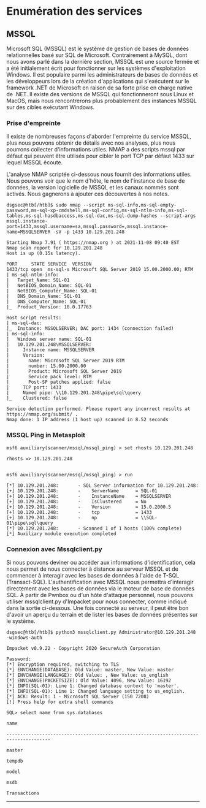 # Enumération des services

## MSSQL
Microsoft SQL (MSSQL) est le système de gestion de bases de données relationnelles basé sur SQL de Microsoft. Contrairement à MySQL, dont nous avons parlé dans la dernière section, MSSQL est une source fermée et a été initialement écrit pour fonctionner sur les systèmes d'exploitation Windows. Il est populaire parmi les administrateurs de bases de données et les développeurs lors de la création d'applications qui s'exécutent sur le framework .NET de Microsoft en raison de sa forte prise en charge native de .NET. Il existe des versions de MSSQL qui fonctionneront sous Linux et MacOS, mais nous rencontrerons plus probablement des instances MSSQL sur des cibles exécutant Windows.

### Prise d'empreinte
Il existe de nombreuses façons d'aborder l'empreinte du service MSSQL, plus nous pouvons obtenir de détails avec nos analyses, plus nous pourrons collecter d'informations utiles. NMAP a des scripts mssql par défaut qui peuvent être utilisés pour cibler le port TCP par défaut 1433 sur lequel MSSQL écoute.

L'analyse NMAP scriptée ci-dessous nous fournit des informations utiles. Nous pouvons voir que le nom d'hôte, le nom de l'instance de base de données, la version logicielle de MSSQL et les canaux nommés sont activés. Nous gagnerons à ajouter ces découvertes à nos notes.
```
dsgsec@htb[/htb]$ sudo nmap --script ms-sql-info,ms-sql-empty-password,ms-sql-xp-cmdshell,ms-sql-config,ms-sql-ntlm-info,ms-sql-tables,ms-sql-hasdbaccess,ms-sql-dac,ms-sql-dump-hashes --script-args mssql.instance-port=1433,mssql.username=sa,mssql.password=,mssql.instance-name=MSSQLSERVER -sV -p 1433 10.129.201.248

Starting Nmap 7.91 ( https://nmap.org ) at 2021-11-08 09:40 EST
Nmap scan report for 10.129.201.248
Host is up (0.15s latency).

PORT     STATE SERVICE  VERSION
1433/tcp open  ms-sql-s Microsoft SQL Server 2019 15.00.2000.00; RTM
| ms-sql-ntlm-info: 
|   Target_Name: SQL-01
|   NetBIOS_Domain_Name: SQL-01
|   NetBIOS_Computer_Name: SQL-01
|   DNS_Domain_Name: SQL-01
|   DNS_Computer_Name: SQL-01
|_  Product_Version: 10.0.17763

Host script results:
| ms-sql-dac: 
|_  Instance: MSSQLSERVER; DAC port: 1434 (connection failed)
| ms-sql-info: 
|   Windows server name: SQL-01
|   10.129.201.248\MSSQLSERVER: 
|     Instance name: MSSQLSERVER
|     Version: 
|       name: Microsoft SQL Server 2019 RTM
|       number: 15.00.2000.00
|       Product: Microsoft SQL Server 2019
|       Service pack level: RTM
|       Post-SP patches applied: false
|     TCP port: 1433
|     Named pipe: \\10.129.201.248\pipe\sql\query
|_    Clustered: false

Service detection performed. Please report any incorrect results at https://nmap.org/submit/ .
Nmap done: 1 IP address (1 host up) scanned in 8.52 seconds
```
### MSSQL Ping in Metasploit
```
msf6 auxiliary(scanner/mssql/mssql_ping) > set rhosts 10.129.201.248

rhosts => 10.129.201.248


msf6 auxiliary(scanner/mssql/mssql_ping) > run

[*] 10.129.201.248:       - SQL Server information for 10.129.201.248:
[+] 10.129.201.248:       -    ServerName      = SQL-01
[+] 10.129.201.248:       -    InstanceName    = MSSQLSERVER
[+] 10.129.201.248:       -    IsClustered     = No
[+] 10.129.201.248:       -    Version         = 15.0.2000.5
[+] 10.129.201.248:       -    tcp             = 1433
[+] 10.129.201.248:       -    np              = \\SQL-01\pipe\sql\query
[*] 10.129.201.248:       - Scanned 1 of 1 hosts (100% complete)
[*] Auxiliary module execution completed
```
### Connexion avec Mssqlclient.py
Si nous pouvons deviner ou accéder aux informations d'identification, cela nous permet de nous connecter à distance au serveur MSSQL et de commencer à interagir avec les bases de données à l'aide de T-SQL (Transact-SQL). L'authentification avec MSSQL nous permettra d'interagir directement avec les bases de données via le moteur de base de données SQL. À partir de Pwnbox ou d'un hôte d'attaque personnel, nous pouvons utiliser mssqlclient.py d'Impacket pour nous connecter, comme indiqué dans la sortie ci-dessous. Une fois connecté au serveur, il peut être bon d'avoir un aperçu du terrain et de lister les bases de données présentes sur le système.

```
dsgsec@htb[/htb]$ python3 mssqlclient.py Administrator@10.129.201.248 -windows-auth

Impacket v0.9.22 - Copyright 2020 SecureAuth Corporation

Password:
[*] Encryption required, switching to TLS
[*] ENVCHANGE(DATABASE): Old Value: master, New Value: master
[*] ENVCHANGE(LANGUAGE): Old Value: , New Value: us_english
[*] ENVCHANGE(PACKETSIZE): Old Value: 4096, New Value: 16192
[*] INFO(SQL-01): Line 1: Changed database context to 'master'.
[*] INFO(SQL-01): Line 1: Changed language setting to us_english.
[*] ACK: Result: 1 - Microsoft SQL Server (150 7208) 
[!] Press help for extra shell commands

SQL> select name from sys.databases

name                                                                                                                               

--------------------------------------------------------------------------------------

master                                                                                                                             

tempdb                                                                                                                             

model                                                                                                                              

msdb                                                                                                                               

Transactions    
```

<hr>